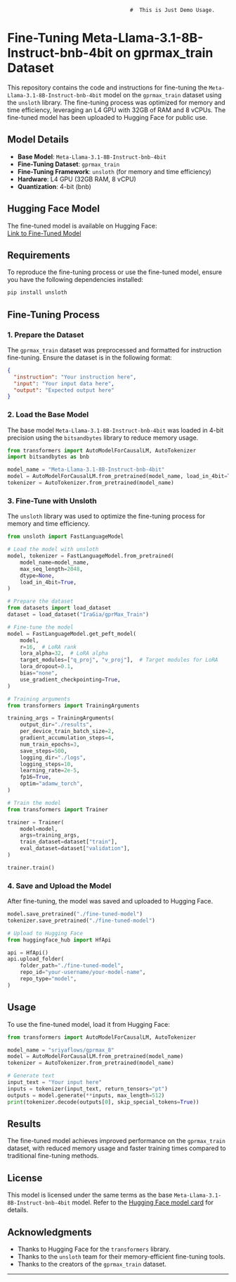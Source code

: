                                            #  This is Just Demo Usage.



# Fine-Tuning Meta-Llama-3.1-8B-Instruct-bnb-4bit on gprmax_train Dataset

This repository contains the code and instructions for fine-tuning the `Meta-Llama-3.1-8B-Instruct-bnb-4bit` model on the `gprmax_train` dataset using the `unsloth` library. The fine-tuning process was optimized for memory and time efficiency, leveraging an L4 GPU with 32GB of RAM and 8 vCPUs. The fine-tuned model has been uploaded to Hugging Face for public use.

## Model Details
- **Base Model**: `Meta-Llama-3.1-8B-Instruct-bnb-4bit`
- **Fine-Tuning Dataset**: `gprmax_train`
- **Fine-Tuning Framework**: `unsloth` (for memory and time efficiency)
- **Hardware**: L4 GPU (32GB RAM, 8 vCPU)
- **Quantization**: 4-bit (bnb)

## Hugging Face Model
The fine-tuned model is available on Hugging Face:  
[Link to Fine-Tuned Model]([https://huggingface.co/sriyaflows/gprmax_8])

## Requirements
To reproduce the fine-tuning process or use the fine-tuned model, ensure you have the following dependencies installed:

```bash
pip install unsloth
```

## Fine-Tuning Process

### 1. Prepare the Dataset
The `gprmax_train` dataset was preprocessed and formatted for instruction fine-tuning. Ensure the dataset is in the following format:

```json
{
  "instruction": "Your instruction here",
  "input": "Your input data here",
  "output": "Expected output here"
}
```

### 2. Load the Base Model
The base model `Meta-Llama-3.1-8B-Instruct-bnb-4bit` was loaded in 4-bit precision using the `bitsandbytes` library to reduce memory usage.

```python
from transformers import AutoModelForCausalLM, AutoTokenizer
import bitsandbytes as bnb

model_name = "Meta-Llama-3.1-8B-Instruct-bnb-4bit"
model = AutoModelForCausalLM.from_pretrained(model_name, load_in_4bit=True, device_map="auto")
tokenizer = AutoTokenizer.from_pretrained(model_name)
```

### 3. Fine-Tune with Unsloth
The `unsloth` library was used to optimize the fine-tuning process for memory and time efficiency.

```python
from unsloth import FastLanguageModel

# Load the model with unsloth
model, tokenizer = FastLanguageModel.from_pretrained(
    model_name=model_name,
    max_seq_length=2048,
    dtype=None,
    load_in_4bit=True,
)

# Prepare the dataset
from datasets import load_dataset
dataset = load_dataset("IraGia/gprMax_Train")

# Fine-tune the model
model = FastLanguageModel.get_peft_model(
    model,
    r=16,  # LoRA rank
    lora_alpha=32,  # LoRA alpha
    target_modules=["q_proj", "v_proj"],  # Target modules for LoRA
    lora_dropout=0.1,
    bias="none",
    use_gradient_checkpointing=True,
)

# Training arguments
from transformers import TrainingArguments

training_args = TrainingArguments(
    output_dir="./results",
    per_device_train_batch_size=2,
    gradient_accumulation_steps=4,
    num_train_epochs=3,
    save_steps=500,
    logging_dir="./logs",
    logging_steps=10,
    learning_rate=2e-5,
    fp16=True,
    optim="adamw_torch",
)

# Train the model
from transformers import Trainer

trainer = Trainer(
    model=model,
    args=training_args,
    train_dataset=dataset["train"],
    eval_dataset=dataset["validation"],
)

trainer.train()
```

### 4. Save and Upload the Model
After fine-tuning, the model was saved and uploaded to Hugging Face.

```python
model.save_pretrained("./fine-tuned-model")
tokenizer.save_pretrained("./fine-tuned-model")

# Upload to Hugging Face
from huggingface_hub import HfApi

api = HfApi()
api.upload_folder(
    folder_path="./fine-tuned-model",
    repo_id="your-username/your-model-name",
    repo_type="model",
)
```

## Usage
To use the fine-tuned model, load it from Hugging Face:

```python
from transformers import AutoModelForCausalLM, AutoTokenizer

model_name = "sriyaflows/gprmax_8"
model = AutoModelForCausalLM.from_pretrained(model_name)
tokenizer = AutoTokenizer.from_pretrained(model_name)

# Generate text
input_text = "Your input here"
inputs = tokenizer(input_text, return_tensors="pt")
outputs = model.generate(**inputs, max_length=512)
print(tokenizer.decode(outputs[0], skip_special_tokens=True))
```

## Results
The fine-tuned model achieves improved performance on the `gprmax_train` dataset, with reduced memory usage and faster training times compared to traditional fine-tuning methods.

## License
This model is licensed under the same terms as the base `Meta-Llama-3.1-8B-Instruct-bnb-4bit` model. Refer to the [Hugging Face model card](https://huggingface.co/unsloth/Meta-Llama-3.1-8B-Instruct) for details.

## Acknowledgments
- Thanks to Hugging Face for the `transformers` library.
- Thanks to the `unsloth` team for their memory-efficient fine-tuning tools.
- Thanks to the creators of the `gprmax_train` dataset.

---

